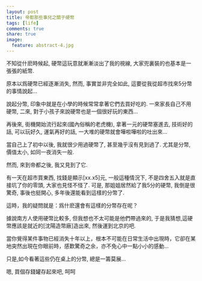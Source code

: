 ```yaml
---
layout: post
title: 帝都那些事兒之關于硬幣
tags: [life]
comments: true
share: true
image:
  feature: abstract-4.jpg
---
```


不知從什麽時候起, 硬幣這玩意就漸漸淡出了我的視線, 大家兜裏裝的也基本是一張張的紙幣.

原本以爲硬幣已經逐漸消失, 然而, 事實並非完全如此, 這要從我從超市找來5分幣的事情說起...

說起分幣, 印象中就是在小學的時候常常拿著它們去買好吃的. 一來家長自己不用硬幣, 二來, 對于小孩子來說硬幣也是一個很好玩的東西...

再後來, 街機開始流行起來(國內俗稱的老虎機), 拿著一元的硬幣塞進去, 技術好的話, 可以玩好久, 運氣再好的話, 一大堆的硬幣就會嘩啦嘩啦的吐出來...

當自己上了初中以後, 我就很少用過硬幣了, 甚至幾乎沒有見到過了. 尤其是分幣, 價值太小, 如同一夜消失一般.

然而, 來到帝都之後, 我又見到了它.

有一天在超市買東西, 找錢是顯示[xx.x5]元, 一般這種情況下, 不是四舍五入就是直接坑了你的零頭, 大家也見怪不怪了. 可是, 那姐姐居然給了我5分的硬幣, 我倒是很驚奇, 事後也挺開心, 多年後還能看到這樣的分幣了. 

這時，我的疑問就是：爲什麽還會有這樣的分幣存在呢？

據說南方人使用硬幣比較多, 但我想也不太可能是他們帶過來的, 于是我猜想,這硬幣應該是就近的[沈陽造幣廠]造出來, 然後運到北京的吧.

當你覺得某件事物已經消失十年以上，根本不可能在日常生活中出現時，它卻在某地突然出現在你眼前時，感歎驚奇之余，亦不免心中一點小小的感動...

只是,如今看著這些仍在桌上的分幣, 總是一籌莫展...

嗯, 買個存錢罐存起來吧, 呵呵
